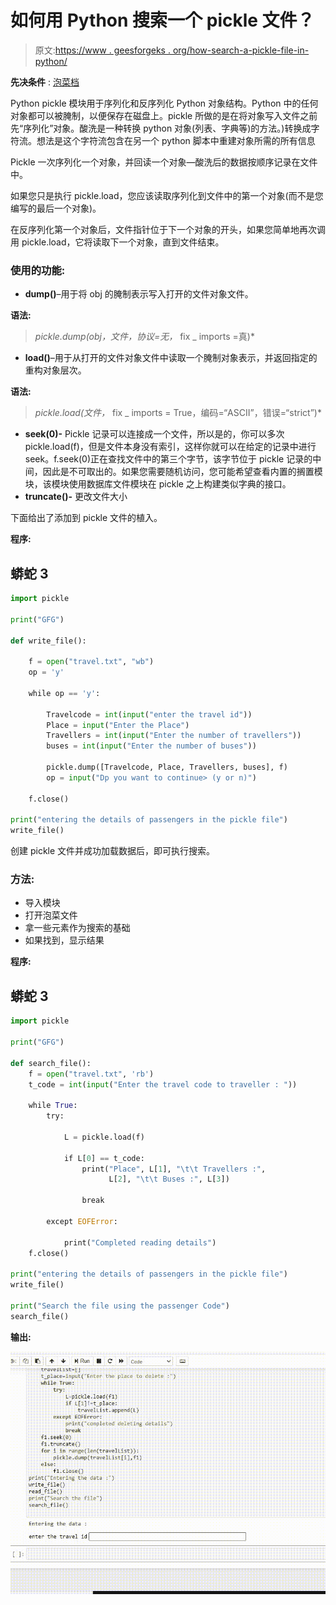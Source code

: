 # 如何用 Python 搜索一个 pickle 文件？

> 原文:[https://www . geesforgeks . org/how-search-a-pickle-file-in-python/](https://www.geeksforgeeks.org/how-to-search-a-pickle-file-in-python/)

**先决条件** : [泡菜档](https://www.geeksforgeeks.org/understanding-python-pickling-example/)

Python pickle 模块用于序列化和反序列化 Python 对象结构。Python 中的任何对象都可以被腌制，以便保存在磁盘上。pickle 所做的是在将对象写入文件之前先“序列化”对象。酸洗是一种转换 python 对象(列表、字典等)的方法。)转换成字符流。想法是这个字符流包含在另一个 python 脚本中重建对象所需的所有信息

Pickle 一次序列化一个对象，并回读一个对象—酸洗后的数据按顺序记录在文件中。

如果您只是执行 pickle.load，您应该读取序列化到文件中的第一个对象(而不是您编写的最后一个对象)。

在反序列化第一个对象后，文件指针位于下一个对象的开头，如果您简单地再次调用 pickle.load，它将读取下一个对象，直到文件结束。

### **使用的功能:**

*   **dump()**–用于将 obj 的腌制表示写入打开的文件对象文件。

**语法:**

> *pickle.dump(obj，文件，协议=无，* fix _ imports =真)*

*   **load()**–用于从打开的文件对象文件中读取一个腌制对象表示，并返回指定的重构对象层次。

**语法:**

> *pickle.load(文件，* fix _ imports = True，编码=“ASCII”，错误=“strict”)*

*   **seek(0)-** Pickle 记录可以连接成一个文件，所以是的，你可以多次 pickle.load(f)，但是文件本身没有索引，这样你就可以在给定的记录中进行 seek。f.seek(0)正在查找文件中的第三个字节，该字节位于 pickle 记录的中间，因此是不可取出的。如果您需要随机访问，您可能希望查看内置的搁置模块，该模块使用数据库文件模块在 pickle 之上构建类似字典的接口。
*   **truncate()-** 更改文件大小

下面给出了添加到 pickle 文件的植入。

**程序:**

## 蟒蛇 3

```py
import pickle

print("GFG")

def write_file():

    f = open("travel.txt", "wb")
    op = 'y'

    while op == 'y':

        Travelcode = int(input("enter the travel id"))
        Place = input("Enter the Place")
        Travellers = int(input("Enter the number of travellers"))
        buses = int(input("Enter the number of buses"))

        pickle.dump([Travelcode, Place, Travellers, buses], f)
        op = input("Dp you want to continue> (y or n)")

    f.close()

print("entering the details of passengers in the pickle file")
write_file()
```

创建 pickle 文件并成功加载数据后，即可执行搜索。

### 方法:

*   导入模块
*   打开泡菜文件
*   拿一些元素作为搜索的基础
*   如果找到，显示结果

**程序:**

## 蟒蛇 3

```py
import pickle

print("GFG")

def search_file():
    f = open("travel.txt", 'rb')
    t_code = int(input("Enter the travel code to traveller : "))

    while True:
        try:

            L = pickle.load(f)

            if L[0] == t_code:
                print("Place", L[1], "\t\t Travellers :",
                      L[2], "\t\t Buses :", L[3])

                break

        except EOFError:

            print("Completed reading details")
    f.close()

print("entering the details of passengers in the pickle file")
write_file()

print("Search the file using the passenger Code")
search_file()
```

**输出:**

![](img/63c02b61e6a3938b3e40c7db58827574.png)